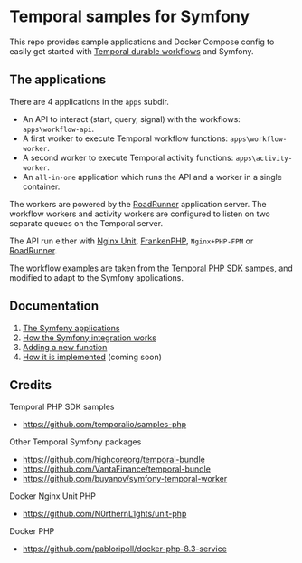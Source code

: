 # Temporal samples for Symfony

This repo provides sample applications and Docker Compose config to easily get started with [Temporal durable workflows](https://temporal.io/) and Symfony.

## The applications

There are 4 applications in the `apps` subdir.
- An API to interact (start, query, signal) with the workflows: `apps\workflow-api`.
- A first worker to execute Temporal workflow functions: `apps\workflow-worker`.
- A second worker to execute Temporal activity functions: `apps\activity-worker`.
- An `all-in-one` application which runs the API and a worker in a single container.

The workers are powered by the [RoadRunner](https://roadrunner.dev/) application server.
The workflow workers and activity workers are configured to listen on two separate queues on the Temporal server.

The API run either with [Nginx Unit](https://unit.nginx.org/), [FrankenPHP](https://frankenphp.dev/), `Nginx+PHP-FPM` or [RoadRunner](https://roadrunner.dev/).

The workflow examples are taken from the [Temporal PHP SDK sampes](https://github.com/temporalio/samples-php), and modified to adapt to the Symfony applications.

## Documentation

1. [The Symfony applications](https://github.com/feuzeu/temporal-symfony-samples/wiki/1.-The-Symfony-applications)
2. [How the Symfony integration works](https://github.com/feuzeu/temporal-symfony-samples/wiki/2.-How-the-Symfony-integration-works)
3. [Adding a new function](https://github.com/feuzeu/temporal-symfony-samples/wiki/3.-Adding-a-new-function)
4. [How it is implemented](https://github.com/feuzeu/temporal-symfony-samples/wiki/4.-How-it-is-implemented) (coming soon)

## Credits

Temporal PHP SDK samples
- https://github.com/temporalio/samples-php

Other Temporal Symfony packages
- https://github.com/highcoreorg/temporal-bundle
- https://github.com/VantaFinance/temporal-bundle
- https://github.com/buyanov/symfony-temporal-worker

Docker Nginx Unit PHP
- https://github.com/N0rthernL1ghts/unit-php

Docker PHP
- https://github.com/pabloripoll/docker-php-8.3-service
